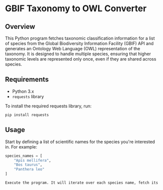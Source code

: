 # GBIF Taxonomy to OWL Converter

## Overview

This Python program fetches taxonomic classification information for a list of species from the Global Biodiversity Information Facility (GBIF) API and generates an Ontology Web Language (OWL) representation of the taxonomy. It is designed to handle multiple species, ensuring that higher taxonomic levels are represented only once, even if they are shared across species.

## Requirements

- Python 3.x
- `requests` library

To install the required requests library, run:

`pip install requests`

## Usage

Start by defining a list of scientific names for the species you're interested in. For example:

```python
species_names = [
    "Apis mellifera",
    "Bos taurus",
    "Panthera leo"
]

Execute the program. It will iterate over each species name, fetch its taxonomic data from the GBIF API, and accumulate the unique taxonomic levels.
